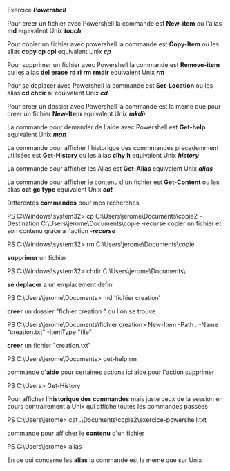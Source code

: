 Exercice ***Powershell***

Pour creer un fichier avec Powershell la commande est  **New-item** ou l'alias **md**  equivalent Unix ***touch***

Pour copier un fichier avec powershell la commande est  **Copy-Item** ou les alias **copy** **cp** **cpi** equivalent Unix ***cp***

Pour supprimer un fichier avec Powershell la commande est **Remove-item** ou les alias **del** **erase** **rd** **ri** **rm** **rmdir** equivalent Unix ***rm*** 

Pour se deplacer avec Powershell la commande est **Set-Location** ou les alias **cd** **chdir** **sl** equivalent Unix ***cd***

Pour creer un dossier avec Powershell la commande est la meme que pour creer un fichier  **New-Item** equivalent Unix ***mkdir***

La commande pour demander de l'aide avec Powershell est **Get-help** equivalent Unix ***man***

La commande pour afficher l'historique des commmandes precedemment utilisées est **Get-History** ou les alias **clhy** **h** equivalent Unix ***history***

La commande pour afficher les Alias  est **Get-Alias** equivalent Unix ***alias***

La commande pour afficher le contenu  d'un fichier est **Get-Content** ou les alias **cat** **gc** **type** equivalent Unix ***cat***

Differentes **commandes** pour mes recherches

PS C:\Windows\system32> cp C:\Users\jerome\Documents\copie2 -Destination C:\Users\jerome\Documents\copie -recurse
copier un fichier et son contenu grace a l'action -***recurse***


PS C:\Windows\system32> rm  C:\Users\jerome\Documents\copie

**supprimer** un fichier

PS C:\Windows\system32> chdir C:\Users\jerome\Documents\

**se deplacer** a un emplacement defini 

PS C:\Users\jerome\Documents> md 'fichier creation'

**creer** un dossier "fichier creation " ou l'on se trouve

PS C:\Users\jerome\Documents\fichier creation> New-Item -Path . -Name "creation.txt" -ItemType "file"

**creer** un fichier "creation.txt"

PS C:\Users\jerome\Documents> get-help rm

commande d'**aide** pour certaines actions  ici  aide pour l'action supprimer

PS C:\Users> Get-History

Pour afficher l'**historique des commandes** mais juste ceux de la session en cours contrairement a Unix qui affiche toutes les commandes passées

PS C:\Users\jerome> cat .\Documents\copie2\exercice-powershell.txt

commande pour afficher le **contenu** d'un fichier 

PS C:\Users\jerome> alias

En ce qui concerne les **alias**  la commande est la meme que sur Unix